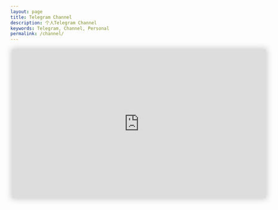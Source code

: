 ```yaml
---
layout: page
title: Telegram Channel
description: 个人Telegram Channel
keywords: Telegram, Channel, Personal
permalink: /channel/
---
```

<iframe id="preview" style="border:0px;height:400px;width:680px;margin:5px;box-shadow: 0 0 16px 3px rgba(0,0,0,.2);" src="https://xn--r1a.website/s/gradcafe_admission_report"></iframe>
